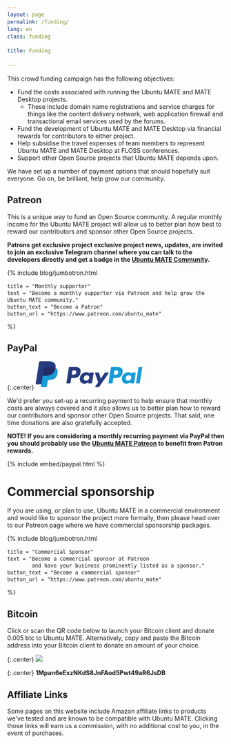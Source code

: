 ```yaml
---
layout: page
permalink: /funding/
lang: en
class: funding

title: Funding

---
```


This crowd funding campaign has the following objectives:

  * Fund the costs associated with running the Ubuntu MATE and MATE Desktop projects.
    * These include domain name registrations and service charges for things like the content delivery network, web application firewall and transactional email services used by the forums.
  * Fund the development of Ubuntu MATE and MATE Desktop via financial rewards for contributors to either project.
  * Help subsidise the travel expenses of team members to represent Ubuntu MATE and MATE Desktop at FLOSS conferences.
  * Support other Open Source projects that Ubuntu MATE depends upon.

We have set up a number of payment options that should hopefully suit
everyone. Go on, be brilliant, help grow our community.

## Patreon

This is a unique way to fund an Open Source community. A regular
monthly income for the Ubuntu MATE project will allow us to better plan
how best to reward our contributors and sponsor other Open Source
projects.

**Patrons get exclusive project exclusive project news, updates, are invited
to join an exclusive Telegram channel where you can talk to the developers
directly and get a badge in the [Ubuntu MATE Community](https://ubuntu-mate.community).**


{% include blog/jumbotron.html

    title = "Monthly supporter"
    text = "Become a monthly supporter via Patreon and help grow the Ubuntu MATE community."
    button_text = "Become a Patron"
    button_url = "https://www.patreon.com/ubuntu_mate"

%}


## PayPal

{:.center}
![PayPal logo](/images/brands/paypal.svg)

We'd prefer you set-up a recurring payment to help ensure that monthly
costs are always covered and it also allows us to better plan how to
reward our contributors and sponsor other Open Source projects.
That said, one time donations are also gratefully accepted.

**NOTE! If you are considering a monthly recurring payment via PayPal then
you should probably use the [Ubuntu MATE Patreon](https://www.patreon.com/ubuntu_mate)
to benefit from Patron rewards.**

{% include embed/paypal.html %}


# Commercial sponsorship

If you are using, or plan to use, Ubuntu MATE in a commercial
environment and would like to sponsor the project more formally, then
please head over to our Patreon page where we have commercial
sponsorship packages.


{% include blog/jumbotron.html

    title = "Commercial Sponsor"
    text = "Become a commercial sponsor at Patreon
            and have your business prominently listed as a sponsor."
    button_text = "Become a commercial sponsor"
    button_url = "https://www.patreon.com/ubuntu_mate"

%}


## Bitcoin

Click or scan the QR code below to launch your Bitcoin client and
donate 0.005 btc to Ubuntu MATE. Alternatively, copy and paste the
Bitcoin address into your Bitcoin client to donate an amount of your choice.

{:.center}
[![](https://chart.googleapis.com/chart?chs=384x384&cht=qr&chl=bitcoin:1Mpan6eExzNKdS8JnFAod5Pwt49aR6JsDB?amount=0.005&message=Donate_0.005_btc_to_Ubuntu_MATE)](bitcoin:1Mpan6eExzNKdS8JnFAod5Pwt49aR6JsDB?amount=0.055&label=Ubuntu%20MATE)

{:.center}
**1Mpan6eExzNKdS8JnFAod5Pwt49aR6JsDB**

## Affiliate Links

Some pages on this website include Amazon affiliate links to products we've tested and are known to be compatible with Ubuntu MATE. Clicking those links will earn us a commission, with no additional cost to you, in the event of purchases.
